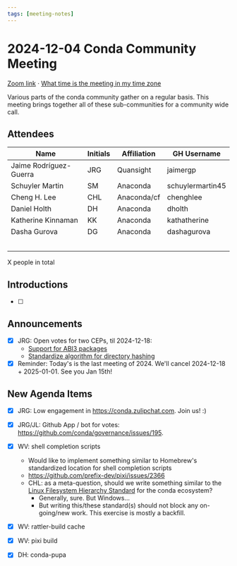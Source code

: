 ```yaml
---
tags: [meeting-notes]
---
```

# 2024-12-04 Conda Community Meeting

[Zoom link](https://zoom.us/j/9138593505?pwd=SWh3dE1IK05LV01Qa0FJZ1ZpMzJLZz09) · [What time is the meeting in my time zone](https://dateful.com/convert/utc?t=5pm)

Various parts of the conda community gather on a regular basis. This meeting brings together all of these sub-communities for a community wide call.

## Attendees

| Name                   | Initials | Affiliation  | GH Username      |
| ---------------------- | -------- | ------------ | ---------------- |
| Jaime Rodríguez-Guerra | JRG      | Quansight    | jaimergp         |
| Schuyler Martin        | SM       | Anaconda     | schuylermartin45 |
| Cheng H. Lee           | CHL      | Anaconda/cf  | chenghlee        |
| Daniel Holth           | DH       | Anaconda     | dholth           |
| Katherine Kinnaman     | KK       | Anaconda     | kathatherine     |
| Dasha Gurova           | DG       | Anaconda     | dashagurova      |
|                        |          |              |                  |
|                        |          |              |                  |
|                        |          |              |                  |
|                        |          |              |                  |
|                        |          |              |                  |

X people in total

## Introductions

- [ ]

## Announcements

- [x] JRG: Open votes for two CEPs, til 2024-12-18:
    - [Support for ABI3 packages](https://github.com/conda/ceps/pull/86)
    - [Standardize algorithm for directory hashing](https://github.com/conda/ceps/pull/100)
- [x] Reminder: Today's is the last meeting of 2024. We'll cancel 2024-12-18 + 2025-01-01. See you Jan 15th!

## New Agenda Items

- [x] JRG: Low engagement in https://conda.zulipchat.com. Join us! :)
- [x] JRG/JL: Github App / bot for votes: https://github.com/conda/governance/issues/195.
- [x] WV: shell completion scripts
    - Would like to implement something similar to Homebrew's standardized location for shell completion scripts
    - https://github.com/prefix-dev/pixi/issues/2366
    - CHL: as a meta-question, should we write something similar to the [Linux Filesystem Hierarchy Standard](https://refspecs.linuxfoundation.org/FHS_3.0/fhs/index.html) for the conda ecosystem?
        - Generally, sure. But Windows...
        - But writing this/these standard(s) should not block any on-going/new work. This exercise is mostly a backfill.
- [x] WV: rattler-build cache
- [x] WV: pixi build
- [x] DH: conda-pupa

